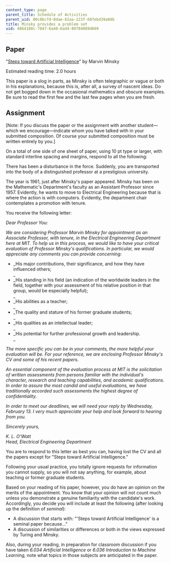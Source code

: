 ```yaml
---
content_type: page
parent_title: Schedule of Activities
parent_uid: 00c0bcfd-0dae-62aa-223f-607ebd39a0db
title: Minsky provides a problem set
uid: 4864188c-7847-6a40-6ad4-09784089d669
---
```


Paper
-----

"[Steps toward Artificial Intelligence](https://web.media.mit.edu/~minsky/papers/steps.html)" by Marvin Minsky

Estimated reading time: 2.0 hours

This paper is a slog in parts, as Minsky is often telegraphic or vague or both in his explanations, because this is, after all, a survey of nascent ideas. Do not get bogged down in the occasional mathematics and obscure examples. Be sure to read the first few and the last few pages when you are fresh.

Assignment
----------

\[Note: If you discuss the paper or the assignment with another student—which we encourage—indicate whom you have talked with in your submitted composition. Of course your submitted composition must be written entirely by you.\]

On a total of one side of one sheet of paper, using 10 pt type or larger, with standard interline spacing and margins, respond to all the following:

There has been a disturbance in the force. Suddenly, you are transported into the body of a distinguished professor at a prestigious university.

The year is 1961, just after Minsky's paper appeared. Minsky has been on the Mathematic's Department's faculty as an Assistant Professor since 1957. Evidently, he wants to move to Electrical Engineering because that is where the action is with computers. Evidently, the department chair contemplates a promotion with tenure.

You receive the following letter:

_Dear Professor You:_

_We are considering Professor Marvin Minsky for appointment as an Associate Professor, with tenure, in the Electrical Engineering Department here at MIT. To help us in this process, we would like to have your critical evaluation of Professor Minsky's qualifications. In particular, we would appreciate any comments you can provide concerning:_

*   _His major contributions, their significance, and how they have influenced others;  
    _
*   _His standing in his field (an indication of the worldwide leaders in the field, together with your assessment of his relative position in that group, would be especially helpful);  
    _
*   _His abilities as a teacher;  
    _
*   _The quality and stature of his former graduate students;  
    _
*   _His qualities as an intellectual leader;  
    _
*   _His potential for further professional growth and leadership.  
    _

_The more specific you can be in your comments, the more helpful your evaluation will be. For your reference, we are enclosing Professor Minsky's CV and some of his recent papers._

_An essential component of the evaluation process at MIT is the solicitation of written assessments from persons familiar with the individual's character, research and teaching capabilities, and academic qualifications. In order to assure the most candid and useful evaluations, we have traditionally accorded such assessments the highest degree of confidentiality._

_In order to meet our deadlines, we will need your reply by Wednesday, February 13. I very much appreciate your help and look forward to hearing from you._

_Sincerely yours,_

_K. L. O'Watt  
Head, Electrical Engineering Department_

You are to respond to this letter as best you can, having lost the CV and all the papers except for "Steps toward Artificial Intelligence."

Following your usual practice, you totally ignore requests for information you cannot supply, so you will not say anything, for example, about teaching or former graduate students.

Based on your reading of his paper, however, you do have an opinion on the merits of the appointment. You know that your opinion will not count much unless you demonstrate a genuine familiarity with the candidate's work. Accordingly, you decide you will include at least the following (after looking up the definition of _seminal_):

*   A discussion that starts with: "'Steps toward Artificial Intelligence' is a seminal paper because..."
*   A discussion of similarities or differences or both in the views expressed by Turing and Minsky.

Also, during your reading, in preparation for classroom discussion if you have taken _6.034 Artificial Intelligence_ or _6.036 Introduction to Machine Learning,_ note what topics in those subjects are anticipated in the paper.